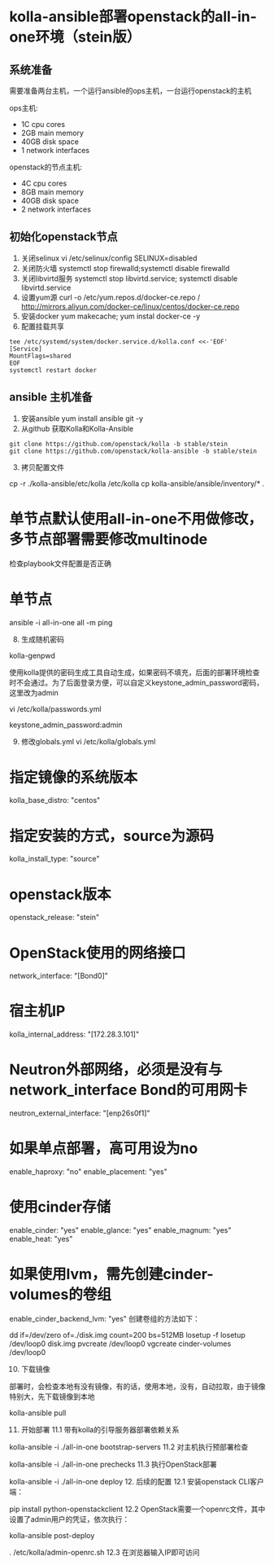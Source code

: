 # kolla-ansible部署openstack的all-in-one环境（stein版）

## 系统准备

需要准备两台主机，一个运行ansible的ops主机，一台运行openstack的主机

ops主机: 

  * 1C cpu cores
  * 2GB main memory
  * 40GB disk space
  * 1 network interfaces

openstack的节点主机:

  * 4C cpu cores
  * 8GB main memory
  * 40GB disk space
  * 2 network interfaces

## 初始化openstack节点

1. 关闭selinux      vi /etc/selinux/config SELINUX=disabled
2. 关闭防火墙       systemctl stop firewalld;systemctl disable firewalld
3. 关闭libvirtd服务 systemctl stop libvirtd.service; systemctl disable libvirtd.service
4. 设置yum源        curl -o /etc/yum.repos.d/docker-ce.repo / http://mirrors.aliyun.com/docker-ce/linux/centos/docker-ce.repo 
5. 安装docker       yum makecache; yum instal docker-ce -y 
6. 配置挂载共享
```
tee /etc/systemd/system/docker.service.d/kolla.conf <<-'EOF'
[Service]
MountFlags=shared
EOF
systemctl restart docker
```
## ansible 主机准备

1. 安装ansible yum install ansible git -y
2. 从github 获取Kolla和Kolla-Ansible
```
git clone https://github.com/openstack/kolla -b stable/stein
git clone https://github.com/openstack/kolla-ansible -b stable/stein
```

3. 拷贝配置文件

cp -r ./kolla-ansible/etc/kolla /etc/kolla 
cp kolla-ansible/ansible/inventory/* .

# 单节点默认使用all-in-one不用做修改，多节点部署需要修改multinode
检查playbook文件配置是否正确

# 单节点

ansible -i all-in-one all -m ping

8. 生成随机密码

kolla-genpwd

使用kolla提供的密码生成工具自动生成，如果密码不填充，后面的部署环境检查时不会通过。为了后面登录方便，可以自定义keystone_admin_password密码，这里改为admin

vi /etc/kolla/passwords.yml

keystone_admin_password:admin

9. 修改globals.yml
vi /etc/kolla/globals.yml

# 指定镜像的系统版本
kolla_base_distro: "centos"

# 指定安装的方式，source为源码
kolla_install_type: "source"

# openstack版本
openstack_release: "stein"

# OpenStack使用的网络接口

network_interface: "[Bond0]"

# 宿主机IP
kolla_internal_address: "[172.28.3.101]"

# Neutron外部网络，必须是没有与network_interface Bond的可用网卡
neutron_external_interface: "[enp26s0f1]"

# 如果单点部署，高可用设为no
enable_haproxy: "no"
enable_placement: "yes"

# 使用cinder存储
enable_cinder: "yes"
enable_glance: "yes"
enable_magnum: "yes"
enable_heat: "yes"

# 如果使用lvm，需先创建cinder-volumes的卷组
enable_cinder_backend_lvm: "yes"
创建卷组的方法如下：

dd if=/dev/zero of=./disk.img count=200 bs=512MB
losetup -f
losetup /dev/loop0 disk.img
pvcreate /dev/loop0
vgcreate cinder-volumes /dev/loop0

10. 下载镜像

部署时，会检查本地有没有镜像，有的话，使用本地，没有，自动拉取，由于镜像特别大，先下载镜像到本地

kolla-ansible pull

11. 开始部署
11.1 带有kolla的引导服务器部署依赖关系

kolla-ansible -i ./all-in-one bootstrap-servers
11.2 对主机执行预部署检查

kolla-ansible -i ./all-in-one prechecks
11.3 执行OpenStack部署

kolla-ansible -i ./all-in-one deploy
12. 后续的配置
12.1 安装openstack CLI客户端：

pip install python-openstackclient
12.2 OpenStack需要一个openrc文件，其中设置了admin用户的凭证，依次执行：

kolla-ansible post-deploy 

. /etc/kolla/admin-openrc.sh
12.3 在浏览器输入IP即可访问

